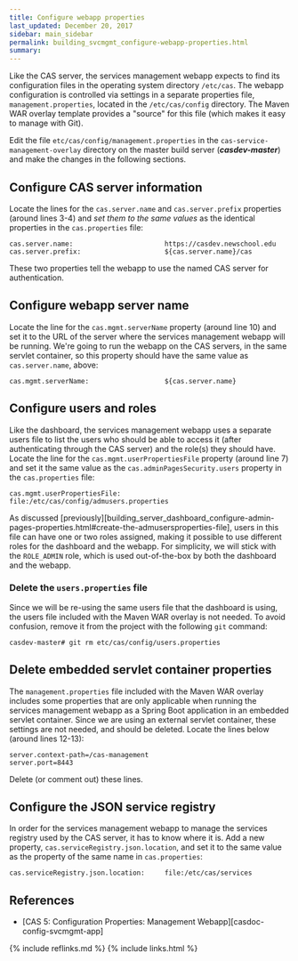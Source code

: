 ```yaml
---
title: Configure webapp properties
last_updated: December 20, 2017
sidebar: main_sidebar
permalink: building_svcmgmt_configure-webapp-properties.html
summary:
---
```


Like the CAS server, the services management webapp expects to find its configuration files in the operating system directory `/etc/cas`. The webapp configuration is controlled via settings in a separate properties file, `management.properties`, located in the `/etc/cas/config` directory. The Maven WAR overlay template provides a "source" for this file (which makes it easy to manage with Git).

Edit the file `etc/cas/config/management.properties` in the `cas-service-management-overlay` directory on the master build server (***casdev-master***) and make the changes in the following sections.

## Configure CAS server information

Locate the lines for the `cas.server.name` and `cas.server.prefix` properties (around lines 3-4) and *set them to the same values* as the identical properties in the `cas.properties` file:

```properties
cas.server.name:                       https://casdev.newschool.edu
cas.server.prefix:                     ${cas.server.name}/cas
```

These two properties tell the webapp to use the named CAS server for authentication.

## Configure webapp server name

Locate the line for the `cas.mgmt.serverName` property (around line 10) and set it to the URL of the server where the services management webapp will be running. We're going to run the webapp on the CAS servers, in the same servlet container, so this property should have the same value as `cas.server.name`, above:

```properties
cas.mgmt.serverName:                   ${cas.server.name}
```

## Configure users and roles

Like the dashboard, the services management webapp uses a separate users file to list the users who should be able to access it (after authenticating through the CAS server) and the role(s) they should have. Locate the line for the `cas.mgmt.userPropertiesFile` property (around line 7) and set it the same value as the `cas.adminPagesSecurity.users` property in the `cas.properties` file:

```properties
cas.mgmt.userPropertiesFile:           file:/etc/cas/config/admusers.properties
```

As discussed [previously][building_server_dashboard_configure-admin-pages-properties.html#create-the-admusersproperties-file], users in this file can have one or two roles assigned, making it possible to use different roles for the dashboard and the webapp. For simplicity, we will stick with the `ROLE_ADMIN` role, which is used out-of-the-box by both the dashboard and the webapp.

### Delete the `users.properties` file

Since we will be re-using the same users file that the dashboard is using, the users file included with the Maven WAR overlay is not needed. To avoid confusion, remove it from the project with the following `git` command:

```console
casdev-master# git rm etc/cas/config/users.properties
```

## Delete embedded servlet container properties

The `management.properties` file included with the Maven WAR overlay includes some properties that are only applicable when running the services management webapp as a Spring Boot application in an embedded servlet container. Since we are using an external servlet container, these settings are not needed, and should be deleted. Locate  the lines below (around lines 12-13):

```properties
server.context-path=/cas-management
server.port=8443
```

Delete (or comment out) these lines.

## Configure the JSON service registry

In order for the services management webapp to manage the services registry used by the CAS server, it has to know where it is. Add a new property, `cas.serviceRegistry.json.location`, and set it to the same value as the property of the same name in `cas.properties`:

```properties
cas.serviceRegistry.json.location:     file:/etc/cas/services
```

## References

* [CAS 5: Configuration Properties: Management Webapp][casdoc-config-svcmgmt-app]

{% include reflinks.md %}
{% include links.html %}
